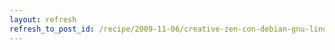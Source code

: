```yaml
---
layout: refresh
refresh_to_post_id: /recipe/2009-11-06/creative-zen-con-debian-gnu-linux.html
---
```

